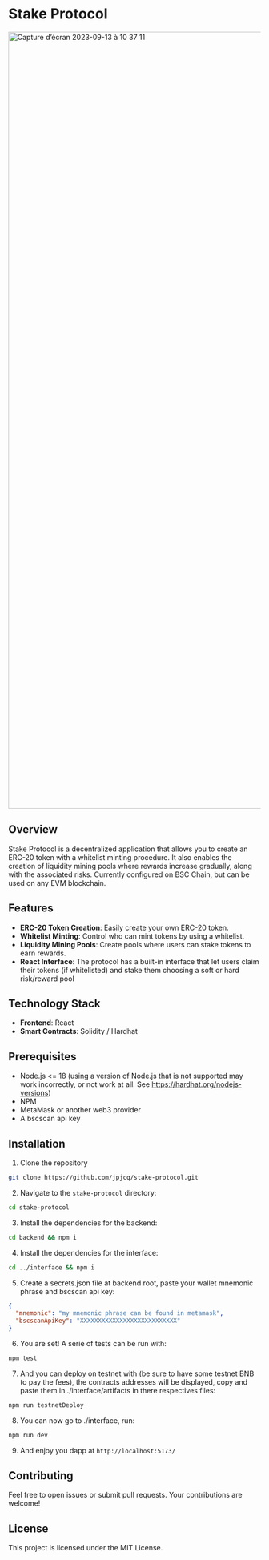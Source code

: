 # Stake Protocol
<img width="1552" alt="Capture d’écran 2023-09-13 à 10 37 11" src="https://github.com/jpjcq/stake-protocol/assets/75884465/50aa8525-6106-4e33-89fc-195403b32ce8">

## Overview

Stake Protocol is a decentralized application that allows you to create an
ERC-20 token with a whitelist minting procedure. It also enables the creation
of liquidity mining pools where rewards increase gradually, along with the
associated risks. Currently configured on BSC Chain, but can be used on any EVM blockchain.

<!-- This project serves as a portfolio to demonstrate my skills in web3
development, particularly in React and Solidity. -->

## Features

- **ERC-20 Token Creation**: Easily create your own ERC-20 token.
- **Whitelist Minting**: Control who can mint tokens by using a whitelist.
- **Liquidity Mining Pools**: Create pools where users can stake tokens to earn rewards.
- **React Interface**: The protocol has a built-in interface that let users claim their tokens (if whitelisted) and stake them choosing a soft or hard risk/reward pool

## Technology Stack

- **Frontend**: React
- **Smart Contracts**: Solidity / Hardhat

## Prerequisites

- Node.js <= 18 (using a version of Node.js that is not supported may work incorrectly, or not work at all. See https://hardhat.org/nodejs-versions)
- NPM
- MetaMask or another web3 provider
- A bscscan api key

## Installation

1. Clone the repository

```bash
git clone https://github.com/jpjcq/stake-protocol.git
```

2. Navigate to the `stake-protocol` directory:

```bash
cd stake-protocol

```

3. Install the dependencies for the backend:

```bash
cd backend && npm i

```

4. Install the dependencies for the interface:

```bash
cd ../interface && npm i

```

5. Create a secrets.json file at backend root, paste your wallet mnemonic phrase and bscscan api key:

```json
{
  "mnemonic": "my mnemonic phrase can be found in metamask",
  "bscscanApiKey": "XXXXXXXXXXXXXXXXXXXXXXXXXXX"
}
```

6. You are set! A serie of tests can be run with:

```bash
npm test
```

7. And you can deploy on testnet with (be sure to have some testnet BNB to pay the fees), the contracts addresses will be displayed, copy and paste them in ./interface/artifacts in there respectives files:

```bash
npm run testnetDeploy
```

8. You can now go to ./interface, run:

```bash
npm run dev
```

9. And enjoy you dapp at `http://localhost:5173/`

## Contributing

Feel free to open issues or submit pull requests. Your contributions are welcome!

## License

This project is licensed under the MIT License.
